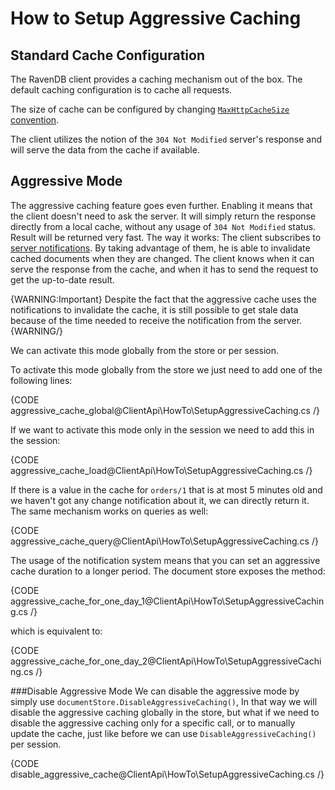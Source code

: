 # How to Setup Aggressive Caching

## Standard Cache Configuration

The RavenDB client provides a caching mechanism out of the box. The default caching configuration is to cache all requests.

The size of cache can be configured by changing [`MaxHttpCacheSize` convention](../../client-api/configuration/conventions#maxhttpcachesize).

The client utilizes the notion of the `304 Not Modified` server's response and will serve the data from the cache if available.

## Aggressive Mode

The aggressive caching feature goes even further. Enabling it means that the client doesn't need to ask the server. It will simply return the response directly from a local cache, without any usage of `304 Not Modified` status. 
Result will be returned very fast. The way it works: The client subscribes to [server notifications](../changes/what-is-changes-api). By taking advantage of them, he is able to invalidate cached documents when they are changed.
The client knows when it can serve the response from the cache, and when it has to send the request to get the up-to-date result. 

{WARNING:Important}
Despite the fact that the aggressive cache uses the notifications to invalidate the cache, it is still possible to get stale data because of the time needed to receive the notification from the server.
{WARNING/}

We can activate this mode globally from the store or per session.

To activate this mode globally from the store we just need to add one of the following lines:

{CODE aggressive_cache_global@ClientApi\HowTo\SetupAggressiveCaching.cs /}

If we want to activate this mode only in the session we need to add this in the session:

{CODE aggressive_cache_load@ClientApi\HowTo\SetupAggressiveCaching.cs /}

If there is a value in the cache for `orders/1` that is at most 5 minutes old and we haven't got any change notification about it, we can directly return it. The same mechanism works on queries as well:

{CODE aggressive_cache_query@ClientApi\HowTo\SetupAggressiveCaching.cs /}

The usage of the notification system means that you can set an aggressive cache duration to a longer period. The document store exposes the method:

{CODE aggressive_cache_for_one_day_1@ClientApi\HowTo\SetupAggressiveCaching.cs /}

which is equivalent to:

{CODE aggressive_cache_for_one_day_2@ClientApi\HowTo\SetupAggressiveCaching.cs /}

###Disable Aggressive Mode
We can disable the aggressive mode by simply use `documentStore.DisableAggressiveCaching()`, In that way we will disable the aggressive caching 
globally in the store, but what if we need to disable the aggressive caching only for a specific call, or to manually update the cache, just like before we can use `DisableAggressiveCaching()`
per session.

{CODE disable_aggressive_cache@ClientApi\HowTo\SetupAggressiveCaching.cs /}
